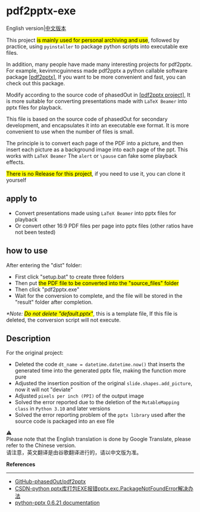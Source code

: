 # pdf2pptx-exe
English version|[中文版本](readme-zh-cn.md)

This project <mark>is mainly used for personal archiving and use</mark>, followed by practice, using ```pyinstaller``` to package python scripts into executable exe files.

In addition, many people have made many interesting projects for pdf2pptx. For example, kevinmcguinness made pdf2pptx a python callable software package [[pdf2pptx]](https://github.com/kevinmcguinness/pdf2pptx),
If you want to be more convenient and fast, you can check out this package.

Modify according to the source code of phasedOut in [[pdf2pptx project]](https://github.com/phasedOut/pdf2pptx),
It is more suitable for converting presentations made with ```LaTeX Beamer``` into pptx files for playback.

This file is based on the source code of phasedOut for secondary development, and encapsulates it into an executable exe format.
It is more convenient to use when the number of files is small.

The principle is to convert each page of the PDF into a picture, and then insert each picture as a background image into each page of the ppt. This works with ```LaTeX Beamer```
The ```alert``` or ```\pause``` can fake some playback effects.

<mark>There is no Release for this project</mark>, if you need to use it, you can clone it yourself

## apply to
* Convert presentations made using ```LaTeX Beamer``` into pptx files for playback
* Or convert other 16:9 PDF files per page into pptx files (other ratios have not been tested)


## how to use
After entering the "dist" folder:
* First click "setup.bat" to create three folders
* Then put <mark>the PDF file to be converted into the "source_files" folder</mark>
* Then click "pdf2pptx.exe"
* Wait for the conversion to complete, and the file will be stored in the "result" folder after completion.

_*Note: <mark>Do not delete "default.pptx"</mark>_, this is a template file,
If this file is deleted, the conversion script will not execute.

## Description
For the original project:
* Deleted the code ```dt_name = datetime.datetime.now()``` that inserts the generated time into the generated pptx file, making the function more pure
* Adjusted the insertion position of the original ```slide.shapes.add_picture```, now it will not "deviate"
* Adjusted ```pixels per inch (PPI)``` of the output image
* Solved the error reported due to the deletion of the ```MutableMapping class``` in ```Python 3.10``` and later versions
* Solved the error reporting problem of the ```pptx library``` used after the source code is packaged into an exe file


:warning: 
<br>Please note that the English translation is done by Google Translate, please refer to the Chinese version.
<br>请注意，英文翻译是由谷歌翻译进行的，请以中文版为准。

**References**
***
* [GitHub-phasedOut/pdf2pptx](https://github.com/phasedOut/pdf2pptx)
* [CSDN-python pptx库打包EXE报错pptx.exc.PackageNotFoundError解决办法](https://blog.csdn.net/weixin_54693379/article/details/128072858)
* [python-pptx 0.6.21 documentation](https://python-pptx.readthedocs.io/en/latest/api/shapes.html)
